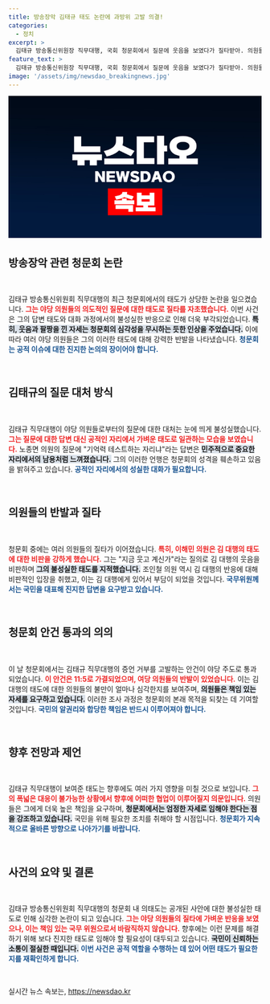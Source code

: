 ```yaml
---
title: 방송장악 김태규 태도 논란에 과방위 고발 의결!
categories:
  - 정치
excerpt: >
  김태규 방송통신위원장 직무대행, 국회 청문회에서 질문에 웃음을 보였다가 질타받아. 의원들의 강한 반발로 증언 거부 고발 안건이 통과되며 논란이 가중되고 있다.
feature_text: >
  김태규 방송통신위원장 직무대행, 국회 청문회에서 질문에 웃음을 보였다가 질타받아. 의원들의 강한 반발로 증언 거부 고발 안건이 통과되며 논란이 가중되고 있다.
image: '/assets/img/newsdao_breakingnews.jpg'
---
```


<p><img src="/assets/img/newsdao_breakingnews.jpg" alt="koreaapp 속보" /></p>

<h2 data-ke-size="size26"> 방송장악 관련 청문회 논란</h2>

<p data-ke-size="size16">&nbsp;</p>

<p>김태규 방송통신위원회 직무대행의 최근 청문회에서의 태도가 상당한 논란을 일으켰습니다. <b><span style="color: #ee2323;">그는 야당 의원들의 의도적인 질문에 대한 태도로 질타를 자초했습니다.</span></b> 이번 사건은 그의 답변 태도와 대화 과정에서의 불성실한 반응으로 인해 더욱 부각되었습니다. <b><span style="background-color: #21538527;">특히, 웃음과 팔짱을 낀 자세는 청문회의 심각성을 무시하는 듯한 인상을 주었습니다.</span></b> 이에 따라 여러 야당 의원들은 그의 이러한 태도에 대해 강력한 반발을 나타냈습니다. <b><span style="color: #1a5490;">청문회는 공적 이슈에 대한 진지한 논의의 장이어야 합니다.</span></b></p>

<p data-ke-size="size16">&nbsp;</p>

<h2 data-ke-size="size26"> 김태규의 질문 대처 방식</h2>

<p data-ke-size="size16">&nbsp;</p>

<p>김태규 직무대행이 야당 의원들로부터의 질문에 대한 대처는 눈에 띄게 불성실했습니다. <b><span style="color: #ee2323;">그는 질문에 대한 답변 대신 공적인 자리에서 가벼운 태도로 일관하는 모습을 보였습니다.</span></b> 노종면 의원의 질문에 "기억력 테스트하는 자리냐"라는 답변은 <b><span style="background-color: #21538527;">민주적으로 중요한 자리에서의 남용처럼 느껴졌습니다.</span></b> 그의 이러한 언행은 청문회의 성격을 훼손하고 있음을 밝혀주고 있습니다. <b><span style="color: #1a5490;">공적인 자리에서의 성실한 대화가 필요합니다.</span></b></p>

<p data-ke-size="size16">&nbsp;</p>

<h2 data-ke-size="size26"> 의원들의 반발과 질타</h2>

<p data-ke-size="size16">&nbsp;</p>

<p>청문회 중에는 여러 의원들의 질타가 이어졌습니다. <b><span style="color: #ee2323;">특히, 이해민 의원은 김 대행의 태도에 대한 비판을 강하게 했습니다.</span></b> 그는 "지금 웃고 계신가"라는 질의로 김 대행의 웃음을 비판하며 <b><span style="background-color: #21538527;">그의 불성실한 태도를 지적했습니다.</span></b> 조인철 의원 역시 김 대행의 반응에 대해 비판적인 입장을 취했고, 이는 김 대행에게 있어서 부담이 되었을 것입니다. <b><span style="color: #1a5490;">국무위원께서는 국민을 대표해 진지한 답변을 요구받고 있습니다.</span></b></p>

<p data-ke-size="size16">&nbsp;</p>

<h2 data-ke-size="size26"> 청문회 안건 통과의 의의</h2>

<p data-ke-size="size16">&nbsp;</p>

<p>이 날 청문회에서는 김태규 직무대행의 증언 거부를 고발하는 안건이 야당 주도로 통과되었습니다. <b><span style="color: #ee2323;">이 안건은 11:5로 가결되었으며, 여당 의원들의 반발이 있었습니다.</span></b> 이는 김 대행의 태도에 대한 의원들의 불만이 얼마나 심각한지를 보여주며, <b><span style="background-color: #21538527;">의원들은 책임 있는 자세를 요구하고 있습니다.</span></b> 이러한 조사 과정은 청문회의 본래 목적을 되찾는 데 기여할 것입니다. <b><span style="color: #1a5490;">국민의 알권리와 합당한 책임은 반드시 이루어져야 합니다.</span></b></p>

<p data-ke-size="size16">&nbsp;</p>

<h2 data-ke-size="size26"> 향후 전망과 제언</h2>

<p data-ke-size="size16">&nbsp;</p>

<p>김태규 직무대행이 보여준 태도는 향후에도 여러 가지 영향을 미칠 것으로 보입니다. <b><span style="color: #ee2323;">그의 폭넓은 대응이 불가능한 상황에서 향후에 어떠한 협업이 이루어질지 의문입니다.</span></b> 의원들은 그에게 더욱 높은 책임을 요구하며, <b><span style="background-color: #21538527;">청문회에서는 엄정한 자세로 임해야 한다는 점을 강조하고 있습니다.</span></b> 국민을 위해 필요한 조치를 취해야 할 시점입니다. <b><span style="color: #1a5490;">청문회가 지속적으로 올바른 방향으로 나아가기를 바랍니다.</span></b></p>

<p data-ke-size="size16">&nbsp;</p>

<h2 data-ke-size="size26"> 사건의 요약 및 결론</h2>

<p data-ke-size="size16">&nbsp;</p>

<p>김태규 방송통신위원회 직무대행의 청문회 내 의태도는 공개된 사안에 대한 불성실한 태도로 인해 심각한 논란이 되고 있습니다. <b><span style="color: #ee2323;">그는 야당 의원들의 질타에 가벼운 반응을 보였으나, 이는 책임 있는 국무 위원으로서 바람직하지 않습니다.</span></b> 향후에는 이런 문제를 해결하기 위해 보다 진지한 태도로 임해야 할 필요성이 대두되고 있습니다. <b><span style="background-color: #21538527;">국민이 신뢰하는 소통이 절실한 때입니다.</span></b> <b><span style="color: #1a5490;">이번 사건은 공적 역할을 수행하는 데 있어 어떤 태도가 필요한지를 재확인하게 합니다.</span></b></p>

<p data-ke-size="size16">&nbsp;</p>
실시간 뉴스 속보는, <a href="https://newsdao.kr" rel="dofollow">https://newsdao.kr</a>


